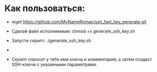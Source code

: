 # Как пользоваться:

* wget https://github.com/MyNameRoman/ssh_fast_key_generate.git
  
* Сделай файл исполняемым: chmod +x generate_ssh_key.sh
  
* Запусти скрипт: ./generate_ssh_key.sh
* 
* Скрипт спросит у тебя имя ключа и комментарий, а затем создаст SSH-ключи с указанными параметрами.
